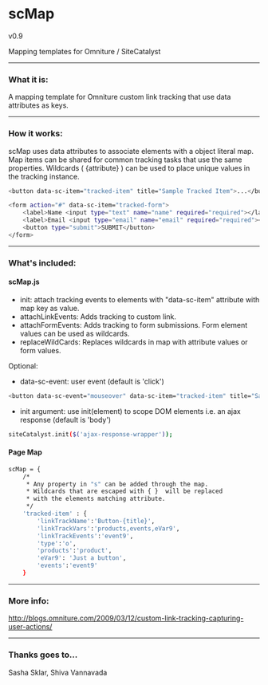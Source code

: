 scMap
=====================

v0.9

Mapping templates for Omniture / SiteCatalyst

----------------------------------------

### What it is:

A mapping template for Omniture custom link tracking that use data attributes as keys. 

----------------------------------------

### How it works:

scMap uses data attributes to associate elements with a object literal map. Map items can be shared for common tracking tasks that use the same properties. Wildcards ( {attribute} ) can be used to place unique values in the tracking instance.

```bash
<button data-sc-item="tracked-item" title="Sample Tracked Item">...</button>

<form action="#" data-sc-item="tracked-form">
	<label>Name <input type="text" name="name" required="required"></label>
	<label>Email <input type="email" name="email" required="required"></label>
	<button type="submit">SUBMIT</button>
</form>
```

----------------------------------------

### What's included:

#### scMap.js

* init: attach tracking events to elements with "data-sc-item" attribute with map key as value.
* attachLinkEvents: Adds tracking to custom link.
* attachFormEvents: Adds tracking to form submissions. Form element values can be used as wildcards.
* replaceWildCards: Replaces wildcards in map with attribute values or form values.

Optional:
* data-sc-event: user event (default is 'click')
```bash
<button data-sc-event="mouseover" data-sc-item="tracked-item" title="Sample Tracked Item">...</button>
```

* init argument: use init(element) to scope DOM elements i.e. an ajax response (default is 'body')
```bash
siteCatalyst.init($('ajax-response-wrapper'));
```

#### Page Map
```bash
scMap = {
	/*
	 * Any property in "s" can be added through the map. 
	 * Wildcards that are escaped with { }  will be replaced
	 * with the elements matching attribute.
	 */
	'tracked-item' : {
		'linkTrackName':'Button-{title}',
		'linkTrackVars':'products,events,eVar9',
		'linkTrackEvents':'event9',
		'type':'o', 
		'products':'product',
		'eVar9': 'Just a button',
		'events':'event9'
	}
```


----------------------------------------

### More info:

http://blogs.omniture.com/2009/03/12/custom-link-tracking-capturing-user-actions/


----------------------------------------

### Thanks goes to...

 Sasha Sklar, Shiva Vannavada

